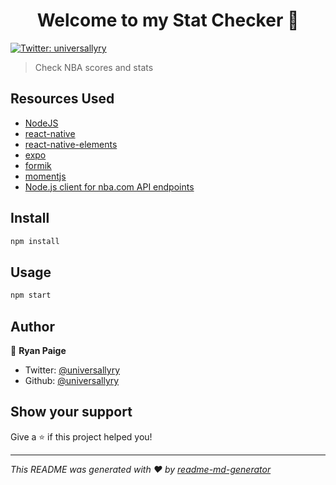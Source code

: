 <h1 align="center">Welcome to my Stat Checker 👋</h1>
<p>
  <a href="https://twitter.com/universallyry" target="_blank">
    <img alt="Twitter: universallyry" src="https://img.shields.io/twitter/follow/universallyry.svg?style=social" />
  </a>
</p>

> Check NBA scores and stats

## Resources Used

- [NodeJS](https://nodejs.org/en/download/)
- [react-native](https://reactnative.dev/)
- [react-native-elements](https://reactnativeelements.com/)
- [expo](https://expo.io/)
- [formik](https://formik.org/docs/guides/react-native)
- [momentjs](https://momentjs.com/)
- [Node.js client for nba.com API endpoints](https://github.com/bttmly/nba)

## Install

```sh
npm install
```

## Usage

```sh
npm start
```

## Author

👤 **Ryan Paige**

- Twitter: [@universallyry](https://twitter.com/universallyry)
- Github: [@universallyry](https://github.com/universallyry)

## Show your support

Give a ⭐️ if this project helped you!

---

_This README was generated with ❤️ by [readme-md-generator](https://github.com/kefranabg/readme-md-generator)_
